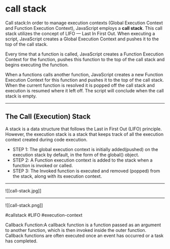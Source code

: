# call stack
Call stack:In order to manage execution contexts (Global Execution Context and Function Execution Context), JavaScript employs a ****call stack****. This call stack utilizes the concept of LIFO — Last In First Out. When executing a script, JavaScript creates a Global Execution Context and pushes it to the top of the call stack.

Every time that a function is called, JavaScript creates a Function Execution Context for the function, pushes this function to the top of the call stack and begins executing the function.

When a functions calls another function, JavaScript creates a new Function Execution Context for this function and pushes it to the top of the call stack. When the current function is resolved it is popped off the call stack and execution is resumed where it left off. The script will conclude when the call stack is empty.
***
## The Call (Execution) Stack

A stack is a data structure that follows the Last in First Out (LIFO) principle. However, the execution stack is a stack that keeps track of all the execution context created during code execution.

-   STEP 1: The global execution context is initially added(pushed) on the execution stack by default, in the form of the global() object.
-   STEP 2: A Function execution context is added to the stack when a function is invoked or called.
-   STEP 3: The Invoked function is executed and removed (popped) from the stack, along with its execution context.
***
![[call-stack.jpg]]
 ***
  ![[call-stack.png]]

#callstack #LIFO
#execution-context 



  

Callback Function:A callback function is a function passed as an argument to another function, which is then invoked inside the outer function. Callback functions are often executed once an event has occurred or a task has completed.